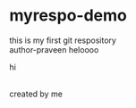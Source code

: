 # myrespo-demo
this is my first git respository
<br>
author-praveen
heloooo
<p> hi</p>
<br>
created by me 